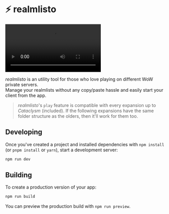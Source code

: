 # ⚡ realmlisto
<video src="./.git_assets/realmlisto.mp4" title="realmlisto preview" controls></video>

*realmlisto* is an utility tool for those who love playing on different WoW private servers.  
Manage your realmlists without any copy/paste hassle and easily start your client from the app.

> *realmlisto*'s `play` feature is compatible with every expansion up to *Cataclysm* (included). If the following expansions have the same folder structure as the olders, then it'll work for them too.

## Developing
Once you've created a project and installed dependencies with `npm install` (or `pnpm install` or `yarn`), start a development server:

```bash
npm run dev
```

## Building
To create a production version of your app:

```bash
npm run build
```

You can preview the production build with `npm run preview`.
